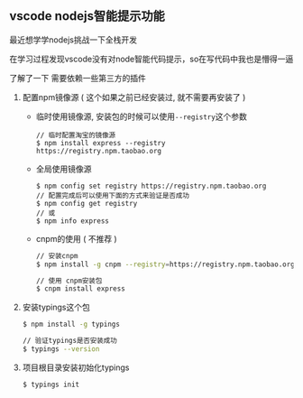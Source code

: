 ## vscode nodejs智能提示功能

最近想学学nodejs挑战一下全栈开发

在学习过程发现vscode没有对node智能代码提示，so在写代码中我也是懵得一逼



了解了一下 需要依赖一些第三方的插件

1. 配置npm镜像源 ( 这个如果之前已经安装过, 就不需要再安装了 )

   - 临时使用镜像源, 安装包的时候可以使用`--registry`这个参数

     ```shell
     // 临时配置淘宝的镜像源
     $ npm install express --registry https://registry.npm.taobao.org
     ```

   - 全局使用镜像源

     ```shell
     $ npm config set registry https://registry.npm.taobao.org
     // 配置完成后可以使用下面的方式来验证是否成功
     $ npm config get registry
     // 或
     $ npm info express
     ```

   - cnpm的使用 ( 不推荐 )

     ```sh
     // 安装cnpm
     $ npm install -g cnpm --registry=https://registry.npm.taobao.org
     
     // 使用 cnpm安装包
     $ cnpm install express
     ```

2. 安装typings这个包

   ```sh
   $ npm install -g typings
   
   // 验证typings是否安装成功
   $ typings --version
   ```

3. 项目根目录安装初始化typings

   ```sh
   $ typings init
   ```

   

